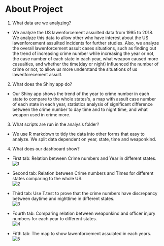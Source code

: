 # About Project

1. What data are we analyzing?  

- We analyze the US lawenforcement assuilted data from 1995 to 2018. We analyze this data to allow other who have interest about the US lawenforcement assuilted incidents for further studies.  Also, we analyze the overall lawenforcement assult cases situations, such as finding out the trend of increasing crime number while increasing the year or not, the case number of each state in each year, what weapon caused more casualties, and whether the time(day or night) influenced the number of crime  or not, to allow us more understand the situations of us lawenforecement assult.   

2. What does the Shiny app do?  

- Our Shiny app shows the trend of the year to crime number in each state to compare to the whole states's, a map with assult case number of each state in each year, statistics analysis of significant difference between the crime number to day time and to night time, and what weapon used in crime more.  

3. What scripts are run in the analysis folder?  

- We use  R markdown to tidy the data into other forms that easy to analyze. We split data dependent on year, state, time and weaponkind.

4. What does our dashboard show?

- First tab: Relation between Crime numbers and Year in different states.  
![1](https://user-images.githubusercontent.com/67025904/134401182-f0534c05-af46-4023-aa2a-2ed0910f2b7e.jpg)  


- Second tab: Relation between Crime numbers and Times for different states comparing to the whole US.  
![2](https://user-images.githubusercontent.com/67025904/134401226-88e61c04-dca8-4adb-b0a5-e0eae40dd2d2.jpg)  


- Third tab: Use T.test to prove that the crime numbers have discrepancy between daytime and nighttime in different states.  
![3](https://user-images.githubusercontent.com/67025904/134401238-ea1d3f59-ca7f-4480-bec1-a3f01dca3c13.jpg)  


- Fourth tab: Comparing relation between weaponkind and officer injury numbers for each year to different states.  
![4](https://user-images.githubusercontent.com/67025904/134401250-99f4a482-d33f-4b33-9ec1-733b13921da9.jpg)  


- Fifth tab: The map to show lawenforcement assulated in each years.  
![5](https://user-images.githubusercontent.com/67025904/134401290-89062f84-efdb-4ec3-97d8-5aae66f2cac8.jpg)  




